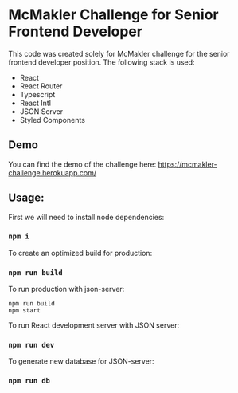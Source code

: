 # McMakler Challenge for Senior Frontend Developer

This code was created solely for McMakler challenge for the senior frontend developer position. The following stack is used:
* React
* React Router
* Typescript
* React Intl
* JSON Server
* Styled Components

## Demo
You can find the demo of the challenge here:
https://mcmakler-challenge.herokuapp.com/

## Usage:
First we will need to install node dependencies:
### `npm i`

To create an optimized build for production:
### `npm run build`

To run production with json-server:

    npm run build
    npm start
    

To run React development server with JSON server:
### `npm run dev`

To generate new database for JSON-server:
### `npm run db`

